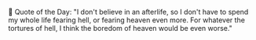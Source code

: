 <!-- start quote -->
💬 Quote of the Day: "I don't believe in an afterlife, so I don't have to spend my whole life fearing hell, or fearing heaven even more. For whatever the tortures of hell, I think the boredom of heaven would be even worse."
<!-- end quote -->